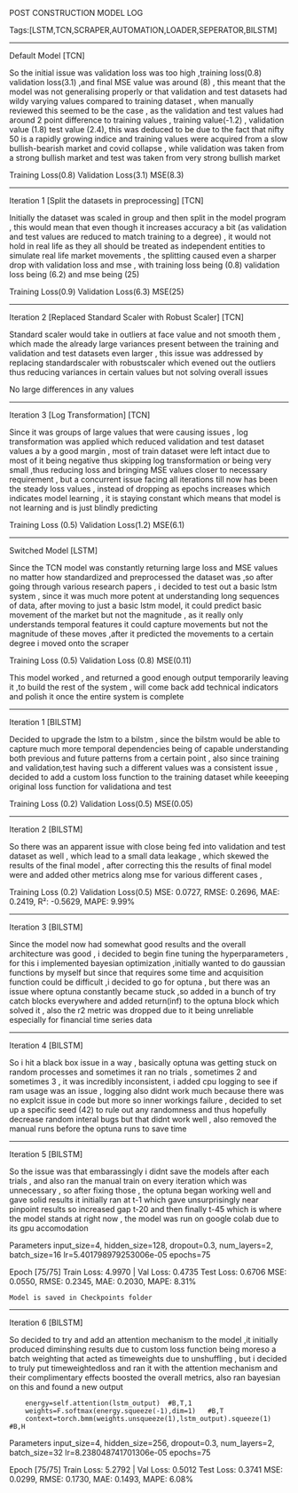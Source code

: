 POST CONSTRUCTION MODEL LOG


Tags:[LSTM,TCN,SCRAPER,AUTOMATION,LOADER,SEPERATOR,BILSTM]
___________________________

Default Model [TCN]

So the initial issue was validation loss was too high ,training loss(0.8) validation loss(3.1) ,and final MSE value was around (8) , this meant that the model was not generalising properly or that validation and test datasets had wildy varying values compared to training dataset , when manually reviewed this seemed to be the case , as the validation and test values had around 2 point difference to training values , training value(-1.2) , validation value (1.8) test value (2.4), this was deduced to be due to the fact that nifty 50 is a rapidly growing indice and training values were acquired from a slow bullish-bearish market and covid collapse , while validation was taken from a strong bullish market and test was taken from very strong bullish market

Training Loss(0.8)
Validation Loss(3.1)
MSE(8.3)

___________________________

Iteration 1 [Split the datasets in preprocessing] [TCN]

Initially the dataset was scaled in group and then split in the model program , this would mean that even though it increases accuracy a bit  (as validation and test values are reduced to match training to a degree) , it would not hold in real life as they all should be treated as independent entities to simulate real life market movements , 
the splitting caused even a sharper drop with validation loss and mse , with training loss being (0.8) validation loss being (6.2) and mse being (25) 

Training Loss(0.9)
Validation Loss(6.3)
MSE(25)

___________________________

Iteration 2 [Replaced Standard Scaler with Robust Scaler] [TCN]

Standard scaler would take in outliers at face value and not smooth them , which made the already large variances present between the training and validation and test datasets even larger , this issue was addressed by replacing standardscaler with robustscaler which evened out the outliers thus reducing variances in certain values but not solving overall issues 

No large differences in any values

__________________________

Iteration 3 [Log Transformation] [TCN]

Since it was groups of large values that were causing issues , log transformation was applied which reduced validation and test dataset values a by a good margin , most of train dataset were left intact due to most of it being negative thus skipping log transformation or being very small ,thus reducing loss and bringing MSE values closer to necessary requirement , but a concurrent issue facing all iterations till now has been the steady loss values , instead of dropping as epochs increases which indicates model learning , it is staying constant which means that model is not learning and is just blindly predicting 

Training Loss (0.5)
Validation Loss(1.2)
MSE(6.1)

_____________________________

Switched Model [LSTM]

Since the TCN model was constantly returning large loss and MSE values no matter how standardized and preprocessed the dataset was ,so after going through various research papers , i decided to test out a basic lstm system , since it was much more potent at understanding long sequences of data, after moving to just a basic lstm model, it could predict basic movement of the market but not the magnitude , as it really only understands temporal features it could capture movements but not the magnitude of these moves ,after it predicted the movements to a certain degree i moved onto the scraper 

Training Loss (0.5)
Validation Loss (0.8)
MSE(0.11)

This model worked , and returned a good enough output temporarily leaving it ,to build the rest of the system , will come back add technical indicators and polish it once the entire system is complete 

____________________________

Iteration 1 [BILSTM]

Decided to upgrade the lstm to a bilstm , since the bilstm would be able to capture much more temporal dependencies being of capable understanding both previous and future patterns from a certain point , also since training and validation,test having such a different values was a consistent issue , decided to add a custom loss function to the training dataset while keeeping original loss function for validationa and test

Training Loss (0.2)
Validation Loss(0.5)
MSE(0.05)

____________________________

Iteration 2 [BILSTM]

So there was an apparent issue with close being fed into validation and test dataset as well , which lead to a small data leakage , which skewed the results of the final model , after correcting this the results of final model were and added other metrics along mse for various different cases ,

Training Loss (0.2)
Validation Loss(0.5)
MSE: 0.0727, RMSE: 0.2696, MAE: 0.2419, R²: -0.5629, MAPE: 9.99%

__________________________

Iteration 3 [BILSTM]

Since the model now had somewhat good results and the overall architecture was good , i decided to begin fine tuning the hyperparameters , for this i implemented bayesian optimization ,initially wanted to do gaussian functions by myself but since that requires some time and acquisition function could be difficult ,i decided to go for optuna , but there was an issue where optuna constantly became stuck ,so added in a bunch of try catch blocks everywhere and added return(inf) to the optuna block which solved it , also the r2 metric was dropped due to it being unreliable especially for financial time series data

__________________________

Iteration 4 [BILSTM]

So i hit a black box issue in a way , basically optuna was getting stuck on random processes and sometimes it ran no trials , sometimes 2 and sometimes 3 , it was incredibly inconsistent, i added cpu logging to see if ram usage was an issue , logging also didnt work much because there was no explcit issue in code but more so inner workings failure , decided to set up a specific seed (42) to rule out any randomness and thus hopefully decrease random interal bugs but that didnt work well , also removed the manual runs before the optuna runs to save time

__________________________

Iteration 5 [BILSTM]

So the issue was that embarassingly i didnt save the models after each trials , and also ran the manual train on every iteration which was unnecessary , so after fixing those , the optuna began working well and gave solid results
it initially ran at t-1 which gave unsurprisingly near pinpoint results so increased gap t-20 and then finally t-45
which is where the model stands at right now , the model was run on google colab due to its gpu accomodation

Parameters
input_size=4, hidden_size=128, dropout=0.3, num_layers=2, batch_size=16 lr=5.401798979253006e-05 
epochs=75

Epoch [75/75] Train Loss: 4.9970 | Val Loss: 0.4735
Test Loss: 0.6706
MSE: 0.0550, RMSE: 0.2345, MAE: 0.2030, MAPE: 8.31%

    Model is saved in Checkpoints folder 

____________________________________

Iteration 6 [BILSTM]

So decided to try and add an attention mechanism to the model ,it initially produced diminshing results due to custom loss function being moreso a batch weighting that acted as timeweights due to unshuffling , but i decided to truly put timeweightedloss and ran it with the attention mechanism and their complimentary effects boosted the overall metrics, also ran bayesian on this and found a new output
    
        energy=self.attention(lstm_output)  #B,T,1
        weights=F.softmax(energy.squeeze(-1),dim=1)   #B,T
        context=torch.bmm(weights.unsqueeze(1),lstm_output).squeeze(1) #B,H

Parameters 
input_size=4, hidden_size=256, dropout=0.3, num_layers=2, batch_size=32 lr=8.238048741701306e-05
epochs=75

Epoch [75/75] Train Loss: 5.2792 | Val Loss: 0.5012
Test Loss: 0.3741
MSE: 0.0299, RMSE: 0.1730, MAE: 0.1493, MAPE: 6.08%
